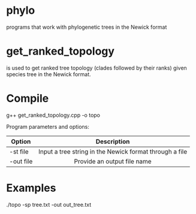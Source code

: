 # phylo
programs that work with phylogenetic trees in the Newick format

# get_ranked_topology
is used to get ranked tree topology (clades followed by their ranks) given species tree in the Newick format.

# Compile
g++ get_ranked_topology.cpp -o topo 

Program parameters and options:

| Option        | Description                                             | 
| ------------- |:-------------------------------------------------------:| 
| -st file      | Input a tree string in the Newick format through a file | 
| -out file     | Provide an output file name                             |   


# Examples
./topo -sp tree.txt -out out_tree.txt




